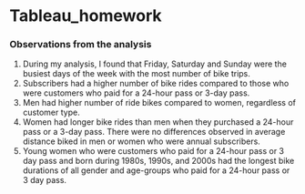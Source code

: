 # Tableau_homework

### Observations from the analysis
1. During my analysis, I found that Friday, Saturday and Sunday were the busiest days of the week with the most number of bike trips.
2. Subscribers had a higher number of bike rides compared to those who were customers who paid for a 24-hour pass or 3-day pass.
3. Men had higher number of ride bikes compared to women, regardless of customer type. 
4. Women had longer bike rides than men when they purchased a 24-hour pass or a 3-day pass. There were no differences observed in average distance biked in men or women who were annual subscribers. 
5. Young women who were customers who paid for a 24-hour pass or 3 day pass and born during 1980s, 1990s, and 2000s had the longest bike durations of all gender and age-groups who paid for a 24-hour pass or 3 day pass. 

